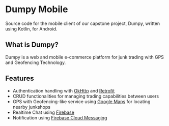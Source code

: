 # Dumpy Mobile
Source code for the mobile client of our capstone project, Dumpy, written using Kotlin, for Android.

## What is Dumpy?
Dumpy is a web and mobile e-commerce platform for junk trading with GPS and Geofencing Technology.

## Features
- Authentication handling with [OkHttp](https://square.github.io/okhttp/) and [Retrofit](https://square.github.io/retrofit/)
- CRUD functionalities for managing trading capabilities between users
- GPS with Geofencing-like service using [Google Maps](https://developers.google.com/maps/documentation/android-sdk/overview) for locating nearby junkshops
- Realtime Chat using [Firebase](https://firebase.google.com)
- Notification using [Firebase Cloud Messaging](https://firebase.google.com/docs/cloud-messaging)